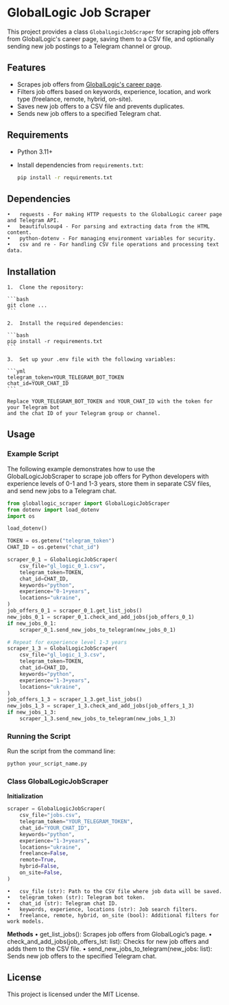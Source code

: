 # GlobalLogic Job Scraper

This project provides a class `GlobalLogicJobScraper` for scraping job offers from GlobalLogic's career page, saving them to a CSV file, and optionally sending new job postings to a Telegram channel or group.

## Features
- Scrapes job offers from [GlobalLogic's career page](https://www.globallogic.com/career-search-page/).
- Filters job offers based on keywords, experience, location, and work type (freelance, remote, hybrid, on-site).
- Saves new job offers to a CSV file and prevents duplicates.
- Sends new job offers to a specified Telegram chat.

## Requirements

- Python 3.11+
- Install dependencies from `requirements.txt`:

  ```bash
  pip install -r requirements.txt
  ```

## Dependencies
	•	requests - For making HTTP requests to the GlobalLogic career page and Telegram API.
	•	beautifulsoup4 - For parsing and extracting data from the HTML content.
	•	python-dotenv - For managing environment variables for security.
	•	csv and re - For handling CSV file operations and processing text data.

## Installation
	1.	Clone the repository:

    ```bash
    git clone ...
    ```
    
    2.	Install the required dependencies:

    ```bash
    pip install -r requirements.txt
    ```

    3.	Set up your .env file with the following variables:

    ```yml
    telegram_token=YOUR_TELEGRAM_BOT_TOKEN
    chat_id=YOUR_CHAT_ID
    ```

    Replace YOUR_TELEGRAM_BOT_TOKEN and YOUR_CHAT_ID with the token for your Telegram bot 
    and the chat ID of your Telegram group or channel.

## Usage

### Example Script

The following example demonstrates how to use the GlobalLogicJobScraper to scrape job offers for Python developers with experience levels of 0-1 and 1-3 years, store them in separate CSV files, and send new jobs to a Telegram chat.

```python
from globallogic_scraper import GlobalLogicJobScraper
from dotenv import load_dotenv
import os

load_dotenv()

TOKEN = os.getenv("telegram_token")
CHAT_ID = os.getenv("chat_id")

scraper_0_1 = GlobalLogicJobScraper(
    csv_file="gl_logic_0_1.csv",
    telegram_token=TOKEN,
    chat_id=CHAT_ID,
    keywords="python",
    experience="0-1+years",
    locations="ukraine",
)
job_offers_0_1 = scraper_0_1.get_list_jobs()
new_jobs_0_1 = scraper_0_1.check_and_add_jobs(job_offers_0_1)
if new_jobs_0_1:
    scraper_0_1.send_new_jobs_to_telegram(new_jobs_0_1)

# Repeat for experience level 1-3 years
scraper_1_3 = GlobalLogicJobScraper(
    csv_file="gl_logic_1_3.csv",
    telegram_token=TOKEN,
    chat_id=CHAT_ID,
    keywords="python",
    experience="1-3+years",
    locations="ukraine",
)
job_offers_1_3 = scraper_1_3.get_list_jobs()
new_jobs_1_3 = scraper_1_3.check_and_add_jobs(job_offers_1_3)
if new_jobs_1_3:
    scraper_1_3.send_new_jobs_to_telegram(new_jobs_1_3)
```

### Running the Script
Run the script from the command line:
```bash
python your_script_name.py
```

### Class GlobalLogicJobScraper
**Initialization**
```python
scraper = GlobalLogicJobScraper(
    csv_file="jobs.csv",
    telegram_token="YOUR_TELEGRAM_TOKEN",
    chat_id="YOUR_CHAT_ID",
    keywords="python",
    experience="1-3+years",
    locations="ukraine",
    freelance=False,
    remote=True,
    hybrid=False,
    on_site=False,
)
```

	•	csv_file (str): Path to the CSV file where job data will be saved.
	•	telegram_token (str): Telegram bot token.
	•	chat_id (str): Telegram chat ID.
	•	keywords, experience, locations (str): Job search filters.
	•	freelance, remote, hybrid, on_site (bool): Additional filters for work models.

**Methods**
	•	get_list_jobs(): Scrapes job offers from GlobalLogic’s page.
	•	check_and_add_jobs(job_offers_lst: list): Checks for new job offers and adds them to the CSV file.
	•	send_new_jobs_to_telegram(new_jobs: list): Sends new job offers to the specified Telegram chat.

## License
This project is licensed under the MIT License.